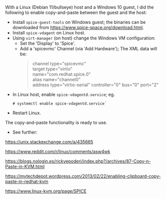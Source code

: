 With a Linux (Debian 11/bullseye) host and a Windows 10 guest, I did the following to enable copy-and-paste between the guest and the host:

* Install `spice-guest-tools` on Windows guest; the binaries can be downloaded from <https://www.spice-space.org/download.html>.
* Install `spice-vdagent` on Linux host.
* Using `virt-manager` (on host) change the Windows VM configuration:
  - Set the 'Display' to  'Spice'.
  - Add a 'spicevmc' Channel (via 'Add Hardware');
    The XML data will be:
    > channel type="spicevmc"  
    > target type="virtio"  
    > name="com.redhat.spice.0"  
    > alias name="channel0"  
    > address type="virtio-serial" controller="0" bus="0" port="2"
* In Linux host, enable `spice-vdagentd.service`; eg.
    ```
    # systemctl enable spice-vdagentd.service`
    ```
* Restart Linux.

The copy-and-paste functionality is ready to use.

* See further:

https://unix.stackexchange.com/a/435665 

https://www.reddit.com/r/linux/comments/asw4wk

https://blogs.nologin.es/rickyepoderi/index.php?/archives/87-Copy-n-Paste-in-KVM.html

https://mytechdepot.wordpress.com/2013/02/22/enabling-clipboard-copy-paste-in-redhat-kvm

https://www.linux-kvm.org/page/SPICE
